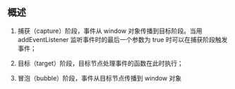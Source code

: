 ## 概述

1. 捕获（capture）阶段，事件从 window 对象传播到目标阶段。当用 addEventListener 监听事件时的最后一个参数为 true 时可以在捕获阶段触发事件；

2. 目标（target）阶段，目标节点处理事件的函数在此时执行；

3. 冒泡（bubble）阶段，事件从目标节点传播到 window 对象
